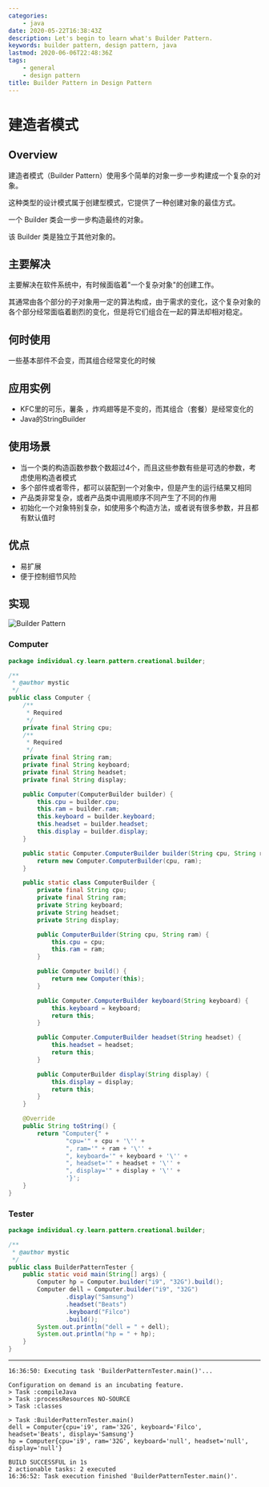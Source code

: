 ```yaml
---
categories:
    - java
date: 2020-05-22T16:38:43Z
description: Let's begin to learn what's Builder Pattern.
keywords: builder pattern, design pattern, java
lastmod: 2020-06-06T22:48:36Z
tags:
    - general
    - design pattern
title: Builder Pattern in Design Pattern
---
```




# 建造者模式

## Overview

建造者模式（Builder Pattern）使用多个简单的对象一步一步构建成一个复杂的对象。

这种类型的设计模式属于创建型模式，它提供了一种创建对象的最佳方式。

一个 Builder 类会一步一步构造最终的对象。

该 Builder 类是独立于其他对象的。

## 主要解决

主要解决在软件系统中，有时候面临着"一个复杂对象"的创建工作。

其通常由各个部分的子对象用一定的算法构成，由于需求的变化，这个复杂对象的各个部分经常面临着剧烈的变化，但是将它们组合在一起的算法却相对稳定。

## 何时使用

一些基本部件不会变，而其组合经常变化的时候

## 应用实例

- KFC里的可乐，薯条 ，炸鸡翅等是不变的，而其组合（套餐）是经常变化的
- Java的StringBuilder

## 使用场景

- 当一个类的构造函数参数个数超过4个，而且这些参数有些是可选的参数，考虑使用构造者模式
- 多个部件或者零件，都可以装配到一个对象中，但是产生的运行结果又相同
- 产品类非常复杂，或者产品类中调用顺序不同产生了不同的作用
- 初始化一个对象特别复杂，如使用多个构造方法，或者说有很多参数，并且都有默认值时

## 优点

- 易扩展
- 便于控制细节风险

## 实现

![Builder Pattern](assets/builder-pattern.png)

### Computer

```java
package individual.cy.learn.pattern.creational.builder;

/**
 * @author mystic
 */
public class Computer {
    /**
     * Required
     */
    private final String cpu;
    /**
     * Required
     */
    private final String ram;
    private final String keyboard;
    private final String headset;
    private final String display;

    public Computer(ComputerBuilder builder) {
        this.cpu = builder.cpu;
        this.ram = builder.ram;
        this.keyboard = builder.keyboard;
        this.headset = builder.headset;
        this.display = builder.display;
    }

    public static Computer.ComputerBuilder builder(String cpu, String ram) {
        return new Computer.ComputerBuilder(cpu, ram);
    }

    public static class ComputerBuilder {
        private final String cpu;
        private final String ram;
        private String keyboard;
        private String headset;
        private String display;

        public ComputerBuilder(String cpu, String ram) {
            this.cpu = cpu;
            this.ram = ram;
        }

        public Computer build() {
            return new Computer(this);
        }

        public Computer.ComputerBuilder keyboard(String keyboard) {
            this.keyboard = keyboard;
            return this;
        }

        public Computer.ComputerBuilder headset(String headset) {
            this.headset = headset;
            return this;
        }

        public ComputerBuilder display(String display) {
            this.display = display;
            return this;
        }
    }

    @Override
    public String toString() {
        return "Computer{" +
                "cpu='" + cpu + '\'' +
                ", ram='" + ram + '\'' +
                ", keyboard='" + keyboard + '\'' +
                ", headset='" + headset + '\'' +
                ", display='" + display + '\'' +
                '}';
    }
}
```

### Tester

```java
package individual.cy.learn.pattern.creational.builder;

/**
 * @author mystic
 */
public class BuilderPatternTester {
    public static void main(String[] args) {
        Computer hp = Computer.builder("i9", "32G").build();
        Computer dell = Computer.builder("i9", "32G")
                .display("Samsung")
                .headset("Beats")
                .keyboard("Filco")
                .build();
        System.out.println("dell = " + dell);
        System.out.println("hp = " + hp);
    }
}
```

---

```text
16:36:50: Executing task 'BuilderPatternTester.main()'...

Configuration on demand is an incubating feature.
> Task :compileJava
> Task :processResources NO-SOURCE
> Task :classes

> Task :BuilderPatternTester.main()
dell = Computer{cpu='i9', ram='32G', keyboard='Filco', headset='Beats', display='Samsung'}
hp = Computer{cpu='i9', ram='32G', keyboard='null', headset='null', display='null'}

BUILD SUCCESSFUL in 1s
2 actionable tasks: 2 executed
16:36:52: Task execution finished 'BuilderPatternTester.main()'.
```
